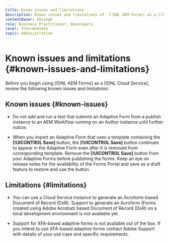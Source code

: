 ```yaml
---
title: Known issues and limitations
description: Known issues and limitations of  [!DNL AEM Forms] as a [!DNL Cloud Service] environment
contentOwner: khsingh
role: Business Practitioner, Developers
level: Intermediate
topic: Administration
---
```


# Known issues and limitations {#known-issues-and-limitations}

Before you begin using [!DNL AEM Forms] as a [!DNL Cloud Service], review the following known issues and limitations:

## Known issues {#known-issues}

* Do not add and run a test that submits an Adaptive Form from a publish instance to an AEM Workflow running on an Author instance until further notice.

* When you import an Adaptive Form that uses a template containing the **[!UICONTROL Save]** button, the **[!UICONTROL Save]** button continues to appear in the Adaptive Form even after it is removed from corresponding template. Remove the **[!UICONTROL Save]** button from your Adaptive Forms before publishing the forms. Keep an eye on release notes for the availability of the Forms Portal and save as a draft feature to restore and use the button.

## Limitations {#limitations}

* You can use a Cloud Service instance to generate an Acroform-based Document of Record (DoR). Support to generate an Acroform (Forms created using Adobe Acrobat) based Document of Record (DoR) on a local development environment is not available yet.  

* Support for XFA-based adaptive forms is not available out of the box. If you intend to use XFA-based adaptive forms contact Adobe Support with details of your use case and specific requirements.